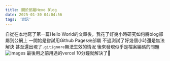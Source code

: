 ```yaml
---
title: 關於部屬Hexo Blog
date: 2025-01-30 04:04:56
tags: '資訊'
---
```

自從在本地寫了第一篇Hello World的文章後，我花了好幾小時研究如何將blog部屬到公網上
一開始是嘗試用Github Pages來部屬
不過測試了好幾個小時還是無法解決
甚至還出現了`.gitignore`無法生效的情況
後來發現似乎是檔案編碼的問題
![images](images/20250130.png)
最後用之前用過的vercel 10分鐘就解決了🤡

